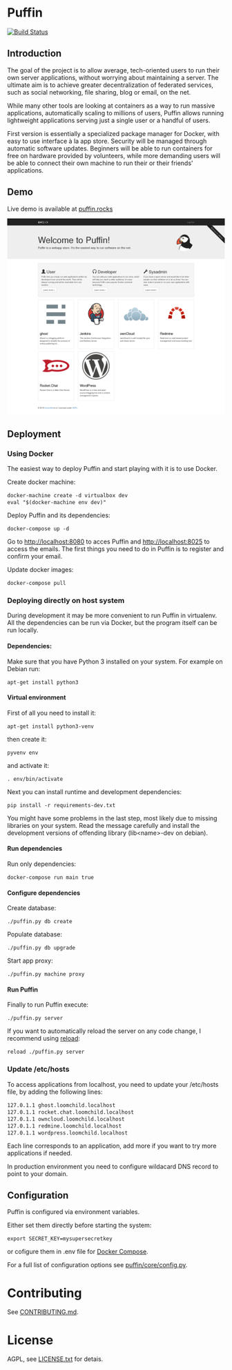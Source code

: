 # Puffin
[![Build Status](https://travis-ci.org/loomchild/puffin.svg?branch=master)](https://travis-ci.org/loomchild/puffin)

## Introduction

The goal of the project is to allow average, tech-oriented users to run their own server applications, without worrying about maintaining a server. The ultimate aim is to achieve greater decentralization of federated services, such as social networking, file sharing, blog or email, on the net.

While many other tools are looking at containers as a way to run massive applications, automatically scaling to millions of users, Puffin allows running lightweight applications serving just a single user or a handful of users.

First version is essentially a specialized package manager for Docker, with easy to use interface à la app store. Security will be managed through automatic software updates. Beginners will be able to run containers for free on hardware provided by volunteers, while more demanding users will be able to connect their own machine to run their or their friends' applications.

## Demo

Live demo is available at [puffin.rocks](http://puffin.rocks)

![Puffin Front Page](/doc/screenshot.png?raw=true)

## Deployment

### Using Docker 

The easiest way to deploy Puffin and start playing with it is to use Docker.

Create docker machine:

	docker-machine create -d virtualbox dev
	eval "$(docker-machine env dev)"

Deploy Puffin and its dependencies:

	docker-compose up -d

Go to [http://localhost:8080](http://localhost:8080) to acces Puffin and 
[http://localhost:8025](http://localhost:8025) to access the emails. 
The first things you need to do in Puffin is to register and confirm your email.

Update docker images:

	docker-compose pull

### Deploying directly on host system

During development it may be more convenient to run Puffin in virtualenv. 
All the dependencies can be run via Docker, but the program itself can be run locally.

#### Dependencies:

Make sure that you have Python 3 installed on your system. For example on Debian run:

    apt-get install python3

#### Virtual environment

First of all you need to install it:

    apt-get install python3-venv

then create it:

    pyvenv env

and activate it:
    
    . env/bin/activate

Next you can install runtime and development dependencies:
    
    pip install -r requirements-dev.txt

You might have some problems in the last step, most likely due to missing libraries on your system. 
Read the message carefully and install the development versions of offending library (lib&lt;name&gt;-dev on debian).

#### Run dependencies

Run only dependencies:

    docker-compose run main true

#### Configure dependencies

Create database:

    ./puffin.py db create

Populate database:

    ./puffin.py db upgrade

Start app proxy:

    ./puffin.py machine proxy

#### Run Puffin

Finally to run Puffin execute:

    ./puffin.py server

If you want to automatically reload the server on any code change, I recommend using [reload](https://github.com/loomchild/reload):

    reload ./puffin.py server

### Update /etc/hosts

To access applications from localhost, you need to update your /etc/hosts file, by adding the following lines:

    127.0.1.1 ghost.loomchild.localhost
    127.0.1.1 rocket.chat.loomchild.localhost
    127.0.1.1 owncloud.loomchild.localhost
    127.0.1.1 redmine.loomchild.localhost
    127.0.1.1 wordpress.loomchild.localhost

Each line corresponds to an application, add more if you want to try more applications if needed. 

In production environment you need to configure wildacard DNS record to point to your domain.

## Configuration

Puffin is configured via environment variables. 

Either set them directly before starting the system:

    export SECRET_KEY=mysupersecretkey

or cofigure them in .env file for [Docker Compose](http://docs.docker.com/compose/compose-file/#env-file).

For a full list of configuration options see [puffin/core/config.py](puffin/core/config.py).

# Contributing

See [CONTRIBUTING.md](CONTRIBUTING.md).

# License

AGPL, see [LICENSE.txt](LICENSE.txt) for detais.
